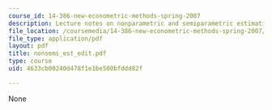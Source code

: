 ```yaml
---
course_id: 14-386-new-econometric-methods-spring-2007
description: Lecture notes on nonparametric and semiparametric estimation.
file_location: /coursemedia/14-386-new-econometric-methods-spring-2007/4633cb00240d478f1e1be500bfddd82f_nonsemi_est_edit.pdf
file_type: application/pdf
layout: pdf
title: nonsemi_est_edit.pdf
type: course
uid: 4633cb00240d478f1e1be500bfddd82f

---
```

None